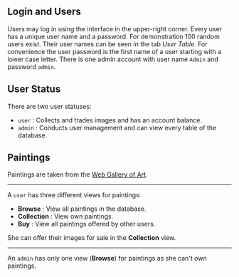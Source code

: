 ## Login and Users

Users may log in using the interface in the upper-right corner. Every user has a unique user name and a password. For demonstration 100 random users exist. Their user names can be seen in the tab *User Table*. For convenience the user password is the first name of a user starting with a lower case letter. There is one admin account with user name `Admin` and password `admin`.

## User Status

There are two user statuses:

* `user` : Collects and trades images and has an account balance. 
* `admin` : Conducts user management and can view every table of the database.

## Paintings

Paintings are taken from the [Web Gallery of Art](https://www.wga.hu/). 

---

A `user` has three different views for paintings:

* **Browse** : View all paintings in the database.
* **Collection** : View own paintings.
* **Buy** : View all paintings offered by other users.

She can offer their images for sale in the **Collection** view.

---

An `admin` has only one view (**Browse**) for paintings as she can't own paintings.

